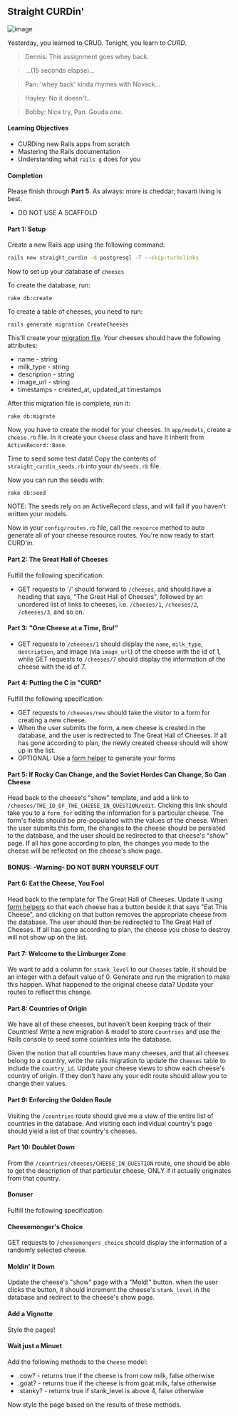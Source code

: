  ## Straight CURDin'

![image](http://static.guim.co.uk/sys-images/Guardian/Pix/pictures/2013/3/13/1363190066646/Best-Farmhouse-Cheese-Ins-008.jpg)

Yesterday, you learned to CRUD. Tonight, you learn to *CURD*.

> Dennis: This assignment goes whey back.

> ...(15 seconds elapse)...

> Pan: 'whey back' kinda rhymes with Noveck...

> Hayley: No it doesn't..

> Bobby: Nice try, Pan. Gouda one.

#### Learning Objectives

- CURDing new Rails apps from scratch
- Mastering the Rails documentation
- Understanding what `rails g` does for you

#### Completion

Please finish through __Part 5__. As always: more is cheddar; havarti living is best.

- DO NOT USE A SCAFFOLD

#### Part 1: Setup

Create a new Rails app using the following command:

```bash
rails new straight_curdin -d postgresql -T --skip-turbolinks
```

Now to set up your database of `cheeses`

To create the database, run:

`rake db:create`

To create a table of cheeses, you need to run:

`rails generate migration CreateCheeses`

This'll create your [migration file](http://edgeguides.rubyonrails.org/active_record_migrations.html#writing-a-migration). Your cheeses should have the following attributes:

- name - string
- milk_type - string
- description - string
- image_url - string
- timestamps - created_at, updated_at timestamps

After this migration file is complete, run it:

`rake db:migrate`

Now, you have to create the model for your cheeses. In `app/models`, create a `cheese.rb` file. In it create your `Cheese` class and have it inherit from `ActiveRecord::Base`.

Time to seed some test data! Copy the contents of `straight_curdin_seeds.rb` into your `db/seeds.rb` file.

Now you can run the seeds with:

`rake db:seed`

NOTE: The seeds rely on an ActiveRecord class, and will fail if you haven't written your models.

Now in your `config/routes.rb` file, call the `resource` method to auto generate all of your cheese resource routes. You're now ready to start CURD'in.

#### Part 2: The Great Hall of Cheeses

Fulfill the following specification:

- GET requests to '/' should forward to `/cheeses`, and should have a heading that says, "The Great Hall of Cheeses", followed by an unordered list of links to cheeses, i.e. `/cheeses/1`, `/cheeses/2`, `/cheeses/3`, and so on.

#### Part 3: "One Cheese at a Time, Bru!"
- GET requests to `/cheeses/1` should display the `name`, `milk_type`, `description`, and image (via `image_url`) of the cheese with the id of 1, while GET requests to `/cheeses/7` should display the information of the cheese with the id of 7.

#### Part 4: Putting the C in "CURD"

Fulfill the following specification:

- GET requests to `/cheeses/new` should take the visitor to a form for creating a new cheese.
- When the user submits the form, a new cheese is created in the database, and the user is redirected to The Great Hall of Cheeses. If all has gone according to plan, the newly created cheese should will show up in the list.
- OPTIONAL: Use a [form helper](http://guides.rubyonrails.org/form_helpers.html) to generate your forms


#### Part 5: If Rocky Can Change, and the Soviet Hordes Can Change, So Can Cheese

Head back to the cheese's "show" template, and add a link to `/cheeses/THE_ID_OF_THE_CHEESE_IN_QUESTION/edit`. Clicking this link should take you to a `form_for` editing the information for a particular cheese. The form's fields should be pre-populated with the values of the cheese. When the user submits this form, the changes to the cheese should be persisted to the database, and the user should be redirected to that cheese's "show" page. If all has gone according to plan, the changes you made to the cheese will be reflected on the cheese's show page.

#### BONUS: -Warning- DO NOT BURN YOURSELF OUT

#### Part 6: Eat the Cheese, You Fool

Head back to the template for The Great Hall of Cheeses. Update it using [form helpers](http://guides.rubyonrails.org/form_helpers.html#how-do-forms-with-patch-put-or-delete-methods-work-questionmark) so that each cheese has a button beside it that says "Eat This Cheese", and clicking on that button removes the appropriate cheese from the database. The user should then be redirected to The Great Hall of Cheeses. If all has gone according to plan, the cheese you chose to destroy will not show up on the list.

#### Part 7: Welcome to the Limburger Zone

We want to add a column for `stank_level` to our `Cheeses` table. It should be an integer with a default value of 0. Generate and run the migration to make this happen. What happened to the original cheese data? Update your routes to reflect this change.

#### Part 8: Countries of Origin

We have all of these cheeses, but haven't been keeping track of their Countries!
Write a new migration & model to store `Countries` and use the Rails console to seed some countries into the database.

Given the notion that all countries have many cheeses, and that all cheeses belong to a country, write the rails migration to update the `Cheeses` table to include the `country_id`. Update your cheese views to show each cheese's country of origin. If they don't have any your edit route should allow you to change their values.

#### Part 9: Enforcing the Golden Roule

Visiting the `/countries` route should give me a view of the entire list of countries in the database. And visiting each individual country's page should yield a list of that country's cheeses.

#### Part 10: Doublet Down

From the `/countries/cheeses/CHEESE_IN_QUESTION` route, one should be able to get the description of that particular cheese, ONLY if it actually originates from that country.

#### Bonuser

Fulfill the following specification:

#### Cheesemonger's Choice

GET requests to `/cheesemongers_choice` should display the information of a randomly selected cheese.

#### Moldin' it Down

Update the cheese's "show" page with a "Mold!" button. when the user clicks the button, it should increment the cheese's `stank_level` in the database and redirect to the cheese's show page.

#### Add a Vignotte

Style the pages!

#### Wait just a Minuet

Add the following methods to the `Cheese` model:

- .cow? - returns true if the cheese is from cow milk, false otherwise
- .goat? - returns true if the cheese is from goat milk, false otherwise
- .stanky? - returns true if stank_level is above 4, false otherwise

Now style the page based on the results of these methods.
